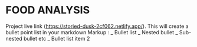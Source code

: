 # FOOD ANALYSIS

Project live link (https://storied-dusk-2cf062.netlify.app/).
This will create a bullet point list in your markdown
Markup : _ Bullet list
_ Nested bullet
_ Sub-nested bullet etc
_ Bullet list item 2
